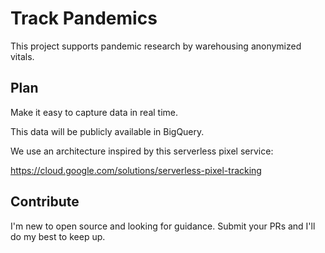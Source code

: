 # Track Pandemics  
This project supports pandemic research by warehousing anonymized vitals.  

## Plan
Make it easy to capture data in real time.

This data will be publicly available in BigQuery.  

We use an architecture inspired by this serverless pixel service:  

https://cloud.google.com/solutions/serverless-pixel-tracking

## Contribute
I'm new to open source and looking for guidance. Submit your PRs and I'll do my best to keep up.
